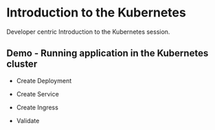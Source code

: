 # Introduction to the Kubernetes

Developer centric Introduction to the Kubernetes session.

## Demo - Running application in the Kubernetes cluster

- Create Deployment

- Create Service

- Create Ingress

- Validate
